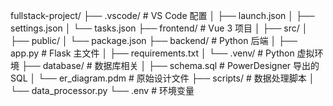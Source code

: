 fullstack-project/
├── .vscode/               # VS Code 配置
│   ├── launch.json
│   ├── settings.json
│   └── tasks.json
├── frontend/              # Vue 3 项目
│   ├── src/
│   ├── public/
│   └── package.json
├── backend/               # Python 后端
│   ├── app.py             # Flask 主文件
│   ├── requirements.txt
│   └── .venv/             # Python 虚拟环境
├── database/              # 数据库相关
│   ├── schema.sql         # PowerDesigner 导出的 SQL
│   └── er_diagram.pdm     # 原始设计文件
├── scripts/               # 数据处理脚本
│   └── data_processor.py
└── .env                   # 环境变量
